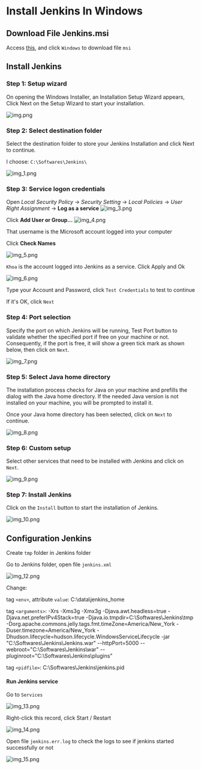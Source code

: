# Install Jenkins In Windows

## Download File Jenkins.msi

Access [this](https://www.jenkins.io/download/#downloading-jenkins), and click `Windows` to download
file `msi`

## Install Jenkins

### Step 1: Setup wizard

On opening the Windows Installer, an Installation Setup Wizard appears, Click Next on the Setup
Wizard to start your installation.

![img.png](img.png)

### Step 2: Select destination folder

Select the destination folder to store your Jenkins Installation and click Next to continue.

I choose: `C:\Softwares\Jenkins\`

![img_1.png](img_1.png)

### Step 3: Service logon credentials

Open *Local Security Policy* -> *Security Setting* -> *Local Policies* -> *User Right Assignment*
-> **Log as a service**
![img_3.png](img_3.png)

Click **Add User or Group...**
![img_4.png](img_4.png)

That username is the Microsoft account logged into your computer

Click **Check Names**

![img_5.png](img_5.png)

`Khoa` is the account logged into Jenkins as a service. Click Apply and Ok

![img_6.png](img_6.png)

Type your Account and Password, click `Test Credentials` to test to continue

If it's OK, click `Next`

### Step 4: Port selection

Specify the port on which Jenkins will be running, Test Port button to validate whether the
specified port if free on your machine or not. Consequently, if the port is free, it will show a
green tick mark as shown below, then click on `Next`.

![img_7.png](img_7.png)

### Step 5: Select Java home directory

The installation process checks for Java on your machine and prefills the dialog with the Java home
directory. If the needed Java version is not installed on your machine, you will be prompted to
install it.

Once your Java home directory has been selected, click on `Next` to continue.

![img_8.png](img_8.png)

### Step 6: Custom setup

Select other services that need to be installed with Jenkins and click on `Next`.

![img_9.png](img_9.png)

### Step 7: Install Jenkins

Click on the `Install` button to start the installation of Jenkins.

![img_10.png](img_10.png)

## Configuration Jenkins

Create `tmp` folder in Jenkins folder

Go to Jenkins folder, open file `jenkins.xml`

![img_12.png](img_12.png)

Change:

tag `<env>`, attribute `value`: C:\data\jenkins_home

tag `<arguments>`: -Xrs -Xms3g -Xmx3g -Djava.awt.headless=true -Djava.net.preferIPv4Stack=true
-Djava.io.tmpdir=C:\Softwares\Jenkins\tmp\
-Dorg.apache.commons.jelly.tags.fmt.timeZone=America/New_York -Duser.timezone=America/New_York
-Dhudson.lifecycle=hudson.lifecycle.WindowsServiceLifecycle -jar "C:\Softwares\Jenkins\Jenkins.war"
--httpPort=5000 --webroot="C:\Softwares\Jenkins\war" --pluginroot="C:\Softwares\Jenkins\plugins"

tag `<pidfile>`: C:\Softwares\Jenkins\jenkins.pid

#### Run Jenkins service

Go to `Services`

![img_13.png](img_13.png)

Right-click this record, click Start / Restart

![img_14.png](img_14.png)

Open file `jenkins.err.log` to check the logs to see if jenkins started successfully or not

![img_15.png](img_15.png)
